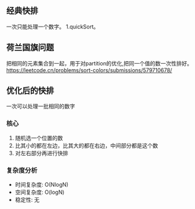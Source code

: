 ## 经典快排
一次只能处理一个数字。
1.quickSort。

## 荷兰国旗问题
把相同的元素集合到一起，用于对partition的优化,把同一个值的数一次性排好。
https://leetcode.cn/problems/sort-colors/submissions/579710678/

## 优化后的快排
一次可以处理一批相同的数字

### 核心
1. 随机选一个位置的数
2. 比其小的都在左边，比其大的都在右边，中间部分都是这个数
3. 对左右部分再进行快排

### 复杂度分析
- 时间复杂度: O(NlogN)
- 空间复杂度: O(logN)
- 稳定性: 无
